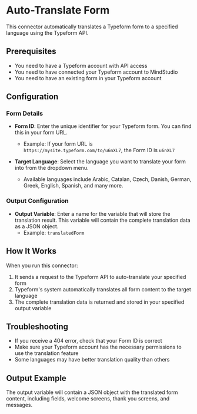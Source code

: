 # Auto-Translate Form

This connector automatically translates a Typeform form to a specified language using the Typeform API.

## Prerequisites

- You need to have a Typeform account with API access
- You need to have connected your Typeform account to MindStudio
- You need to have an existing form in your Typeform account

## Configuration

### Form Details

- **Form ID**: Enter the unique identifier for your Typeform form. You can find this in your form URL.
  - Example: If your form URL is `https://mysite.typeform.com/to/u6nXL7`, the Form ID is `u6nXL7`

- **Target Language**: Select the language you want to translate your form into from the dropdown menu.
  - Available languages include Arabic, Catalan, Czech, Danish, German, Greek, English, Spanish, and many more.

### Output Configuration

- **Output Variable**: Enter a name for the variable that will store the translation result. This variable will contain the complete translation data as a JSON object.
  - Example: `translatedForm`

## How It Works

When you run this connector:

1. It sends a request to the Typeform API to auto-translate your specified form
2. Typeform's system automatically translates all form content to the target language
3. The complete translation data is returned and stored in your specified output variable

## Troubleshooting

- If you receive a 404 error, check that your Form ID is correct
- Make sure your Typeform account has the necessary permissions to use the translation feature
- Some languages may have better translation quality than others

## Output Example

The output variable will contain a JSON object with the translated form content, including fields, welcome screens, thank you screens, and messages.